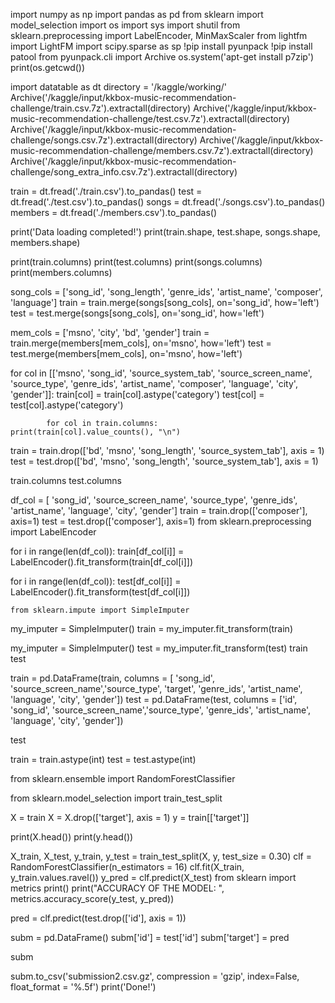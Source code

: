 import numpy as np
import pandas as pd
from sklearn import model_selection
import os
import sys
import shutil
from sklearn.preprocessing import LabelEncoder, MinMaxScaler
from lightfm import LightFM
import scipy.sparse as sp
!pip install pyunpack
!pip install patool
from pyunpack.cli import Archive
os.system('apt-get install p7zip')
print(os.getcwd())


import datatable as dt
directory = '/kaggle/working/'
Archive('/kaggle/input/kkbox-music-recommendation-challenge/train.csv.7z').extractall(directory)
Archive('/kaggle/input/kkbox-music-recommendation-challenge/test.csv.7z').extractall(directory)
Archive('/kaggle/input/kkbox-music-recommendation-challenge/songs.csv.7z').extractall(directory)
Archive('/kaggle/input/kkbox-music-recommendation-challenge/members.csv.7z').extractall(directory)
Archive('/kaggle/input/kkbox-music-recommendation-challenge/song_extra_info.csv.7z').extractall(directory)

train = dt.fread('./train.csv').to_pandas()
test = dt.fread('./test.csv').to_pandas()
songs = dt.fread('./songs.csv').to_pandas()
members = dt.fread('./members.csv').to_pandas()

print('Data loading completed!')
print(train.shape, test.shape, songs.shape, members.shape)

print(train.columns)
print(test.columns)
print(songs.columns)
print(members.columns)

song_cols = ['song_id', 'song_length', 'genre_ids', 'artist_name', 'composer', 'language']
train = train.merge(songs[song_cols], on='song_id', how='left')
test = test.merge(songs[song_cols], on='song_id', how='left')

mem_cols = ['msno', 'city', 'bd', 'gender']
train = train.merge(members[mem_cols], on='msno', how='left')
test = test.merge(members[mem_cols], on='msno', how='left')

for col in [['msno', 'song_id', 'source_system_tab', 'source_screen_name',
             'source_type', 'genre_ids', 'artist_name',
             'composer', 'language', 'city', 'gender']]:
            train[col] = train[col].astype('category')
            test[col] = test[col].astype('category')
            
            for col in train.columns:
    print(train[col].value_counts(), "\n")
    
    

    
train = train.drop(['bd', 'msno', 'song_length', 'source_system_tab'], axis = 1)
test = test.drop(['bd', 'msno', 'song_length', 'source_system_tab'], axis = 1)

train.columns
test.columns

df_col = [ 'song_id', 'source_screen_name',
       'source_type', 'genre_ids', 'artist_name', 'language', 'city', 'gender']
train = train.drop(['composer'], axis=1)
test = test.drop(['composer'], axis=1)
from sklearn.preprocessing import LabelEncoder

for i in range(len(df_col)):
    train[df_col[i]] = LabelEncoder().fit_transform(train[df_col[i]])
    
for i in range(len(df_col)):
    test[df_col[i]] = LabelEncoder().fit_transform(test[df_col[i]])
    
    
    from sklearn.impute import SimpleImputer
my_imputer = SimpleImputer()
train = my_imputer.fit_transform(train)

my_imputer = SimpleImputer()
test = my_imputer.fit_transform(test)
train
test

train = pd.DataFrame(train, columns = [ 'song_id', 'source_screen_name','source_type', 
                                       'target',  'genre_ids', 'artist_name', 'language', 
                                       'city', 'gender'])
test = pd.DataFrame(test, columns = ['id', 'song_id', 'source_screen_name','source_type', 
                                       'genre_ids', 'artist_name', 'language', 
                                       'city', 'gender'])
                                       
                                       
 test
 
 train = train.astype(int)
test = test.astype(int)

from sklearn.ensemble import RandomForestClassifier

from sklearn.model_selection import train_test_split

X = train
X = X.drop(['target'], axis = 1)
y = train[['target']]

print(X.head())
print(y.head())

X_train, X_test, y_train, y_test = train_test_split(X, y, test_size = 0.30)
clf = RandomForestClassifier(n_estimators = 16)
clf.fit(X_train, y_train.values.ravel())
y_pred = clf.predict(X_test)
from sklearn import metrics 
print()
print("ACCURACY OF THE MODEL: ", metrics.accuracy_score(y_test, y_pred))

pred = clf.predict(test.drop(['id'], axis = 1))


subm = pd.DataFrame()
subm['id'] = test['id']
subm['target'] = pred

subm

subm.to_csv('submission2.csv.gz', compression = 'gzip', index=False, float_format = '%.5f')
print('Done!')
    
    
    
